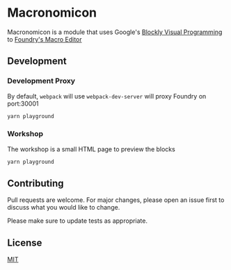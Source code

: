 # Macronomicon

Macronomicon is a module that uses Google's [Blockly Visual Programming](https://developers.google.com/blockly) to [Foundry's Macro Editor](https://foundryvtt.com/)

## Development

### Development Proxy

By default, `webpack` will use `webpack-dev-server` will proxy Foundry on port:30001

```bash
yarn playground
```

### Workshop

The workshop is a small HTML page to preview the blocks

```bash
yarn playground
```

## Contributing

Pull requests are welcome. For major changes, please open an issue first to discuss what you would like to change.

Please make sure to update tests as appropriate.

## License

[MIT](https://choosealicense.com/licenses/mit/)
